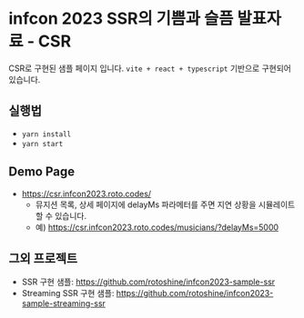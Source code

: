 # infcon 2023 SSR의 기쁨과 슬픔 발표자료 - CSR

CSR로 구현된 샘플 페이지 입니다. `vite + react + typescript` 기반으로 구현되어 있습니다.

## 실행법

- `yarn install`
- `yarn start`

## Demo Page

- https://csr.infcon2023.roto.codes/
  - 뮤지션 목록, 상세 페이지에 delayMs 파라메터를 주면 지연 상황을 시뮬레이트 할 수 있습니다.
  - 예) https://csr.infcon2023.roto.codes/musicians/?delayMs=5000

## 그외 프로젝트

- SSR 구현 샘플: https://github.com/rotoshine/infcon2023-sample-ssr
- Streaming SSR 구현 샘플: https://github.com/rotoshine/infcon2023-sample-streaming-ssr